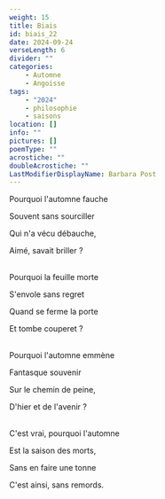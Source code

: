 ```yaml
---
weight: 15
title: Biais
id: biais_22
date: 2024-09-24
verseLength: 6
divider: ""
categories:
    - Automne
    - Angoisse
tags:
    - "2024"
    - philosophie
    - saisons
location: []
info: ""
pictures: []
poemType: ""
acrostiche: ""
doubleAcrostiche: ""
LastModifierDisplayName: Barbara Post
---
```

Pourquoi l'automne fauche

Souvent sans sourciller

Qui n'a vécu débauche,

Aimé, savait briller ?

 \
Pourquoi la feuille morte

S'envole sans regret

Quand se ferme la porte

Et tombe couperet ?

 \
Pourquoi l'automne emmène

Fantasque souvenir

Sur le chemin de peine,

D'hier et de l'avenir ?

 \
C'est vrai, pourquoi l'automne

Est la saison des morts,

Sans en faire une tonne

C'est ainsi, sans remords.
